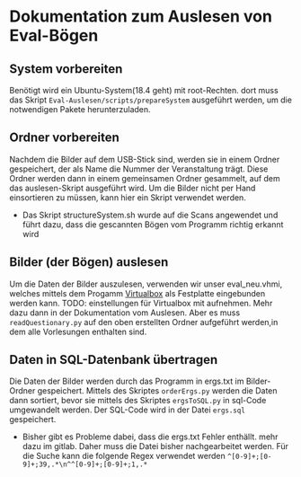 # Dokumentation zum Auslesen von Eval-Bögen

## System vorbereiten

Benötigt wird ein Ubuntu-System(18.4 geht) mit root-Rechten. dort muss das Skript `Eval-Auslesen/scripts/prepareSystem` ausgeführt werden, um die notwendigen Pakete herunterzuladen.

## Ordner vorbereiten

Nachdem die Bilder auf dem USB-Stick sind, werden sie in einem Ordner gespeichert, der als Name die Nummer der Veranstaltung trägt. Diese Ordner werden dann in einem gemeinsamen Ordner gesammelt, auf dem das auslesen-Skript ausgeführt wird. Um die Bilder nicht per Hand einsortieren zu müssen, kann hier ein Skript verwendet werden.

- Das Skript structureSystem.sh wurde auf die Scans angewendet und führt dazu, dass die gescannten Bögen vom Programm richtig erkannt wird

## Bilder (der Bögen) auslesen

Um die Daten der Bilder auszulesen, verwenden wir unser eval_neu.vhmi, welches mittels dem Progamm [Virtualbox](https://www.virtualbox.org/) als Festplatte eingebunden werden kann.
TODO: einstellungen für Virtualbox mit aufnehmen.
Mehr dazu dann in der Dokumentation vom Auslesen. Aber es muss `readQuestionary.py` auf den oben erstellten Ordner aufgeführt werden,in dem alle Vorlesungen enthalten sind.

## Daten in SQL-Datenbank übertragen

Die Daten der Bilder werden durch das Programm in ergs.txt im Bilder-Ordner gespeichert. Mittels des Skriptes `orderErgs.py` werden die Daten dann sortiert, bevor sie mittels des Skriptes `ergsToSQL.py` in sql-Code umgewandelt werden. Der SQL-Code wird in der Datei `ergs.sql` gespeichert.

- Bisher gibt es Probleme dabei, dass die ergs.txt Fehler enthällt. mehr dazu im gitlab. Daher muss die Datei bisher nachgearbeitet werden. Für die Suche kann die folgende Regex verwendet werden `^[0-9]+;[0-9]+;39,.*\n^^[0-9]+;[0-9]+;1,.*`